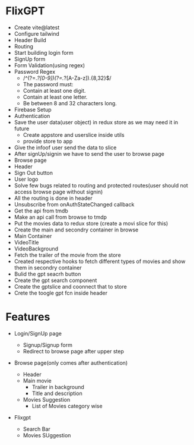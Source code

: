 # FlixGPT

- Create vite@latest
- Configure tailwind
- Header Build
- Routing 
- Start building login form
- SignUp form
- Form Validation(using regex) 
- Password Regex
  - /^(?=.*?[0-9])(?=.*?[A-Za-z]).{8,32}$/ 
  - The password must:
  - Contain at least one digit.
  - Contain at least one letter.
  - Be between 8 and 32 characters long.
- Firebase Setup
- Authentication
- Save the user data(user object) in redux store as we may need it in future
  - Create appstore and userslice inside utils
  - provide store to app
- Give the infoof user send the data to slice
- After signUp/signin we have to send the user to browse page
- Browse page
 - Header
  - Sign Out button
  - User logo
- Solve few bugs related to routing and protected routes(user should not access browse page without signin)
- All the routing is done in header 
- Unsubscribe from onAuthStateChanged callback
- Get the api from tmdb 
- Make an api call from browse to tmdp
- Put the movies data to redux store (create a movi slice for this)
- Create the main and secondry container in browse
- Main Container
 - VideoTitle
 - VideoBackground
  - Fetch the trailer of the movie from the store
- Created respective hooks to fetch different types of movies and show them in secondry container
- Bulid the gpt seacrh button
- Create the gpt search component
- Create the gptslice and coonnect that to store
- Crete the toogle gpt fcn inside header


# Features
- Login/SignUp page
  - Signup/Signup form
  - Redirect to browse page after upper step

- Browse page(only comes after authentication)
  - Header
  - Main movie
    - Trailer in background
    - Title and description
  - Movies Suggestion
    - List of Movies category wise  
- Flixgpt
    - Search Bar
    - Movies SUggestion